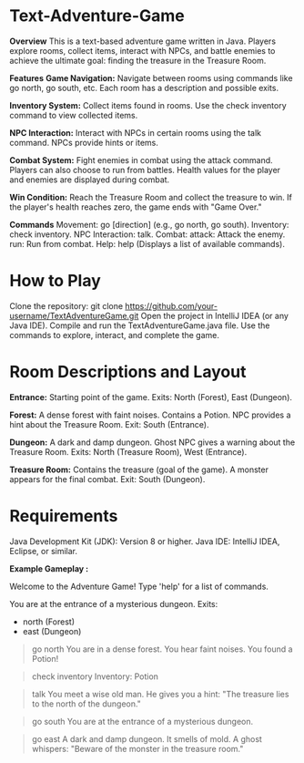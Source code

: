 # Text-Adventure-Game
**Overview**
This is a text-based adventure game written in Java. Players explore rooms, collect items, interact with NPCs, and battle enemies to achieve the ultimate goal: finding the treasure in the Treasure Room.

**Features**
**Game Navigation:**
  Navigate between rooms using commands like go north, go south, etc.
  Each room has a description and possible exits.
  
**Inventory System:**
  Collect items found in rooms.
  Use the check inventory command to view collected items.
  
**NPC Interaction:**
  Interact with NPCs in certain rooms using the talk command.
  NPCs provide hints or items.
  
**Combat System:**
  Fight enemies in combat using the attack command.
  Players can also choose to run from battles.
  Health values for the player and enemies are displayed during combat.
  
**Win Condition:**
  Reach the Treasure Room and collect the treasure to win.
  If the player's health reaches zero, the game ends with "Game Over."
  
**Commands**
  Movement: go [direction] (e.g., go north, go south).
  Inventory: check inventory.
  NPC Interaction: talk.
  Combat:
    attack: Attack the enemy.
    run: Run from combat.
  Help: help (Displays a list of available commands).

# How to Play
Clone the repository:
git clone https://github.com/your-username/TextAdventureGame.git
Open the project in IntelliJ IDEA (or any Java IDE).
Compile and run the TextAdventureGame.java file.
Use the commands to explore, interact, and complete the game.

# Room Descriptions and Layout
**Entrance:**
  Starting point of the game.
  Exits: North (Forest), East (Dungeon).

**Forest:**
  A dense forest with faint noises.
  Contains a Potion.
  NPC provides a hint about the Treasure Room.
  Exit: South (Entrance).

**Dungeon:**
  A dark and damp dungeon.
  Ghost NPC gives a warning about the Treasure Room.
  Exits: North (Treasure Room), West (Entrance).

**Treasure Room:**
  Contains the treasure (goal of the game).
  A monster appears for the final combat.
  Exit: South (Dungeon).
  
# Requirements
  Java Development Kit (JDK): Version 8 or higher.
  Java IDE: IntelliJ IDEA, Eclipse, or similar.

**Example Gameplay :**

Welcome to the Adventure Game!
Type 'help' for a list of commands.

You are at the entrance of a mysterious dungeon.
Exits:
- north (Forest)
- east (Dungeon)

> go north
You are in a dense forest. You hear faint noises.
You found a Potion!

> check inventory
Inventory: Potion

> talk
You meet a wise old man. He gives you a hint: "The treasure lies to the north of the dungeon."

> go south
You are at the entrance of a mysterious dungeon.

> go east
A dark and damp dungeon. It smells of mold.
A ghost whispers: "Beware of the monster in the treasure room."
